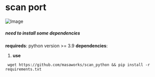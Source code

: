 # scan port

![Image](https://i.ibb.co/BtGvmbX/444c42ec382fa180b87871400b8ad49b.jpg)

##### need to install some dependencies

__requireds__: python version >= 3.9 
__dependencies__:
1. __use__
  ```
   wget https://github.com/masaworks/scan_python && pip install -r requirements.txt
   ```